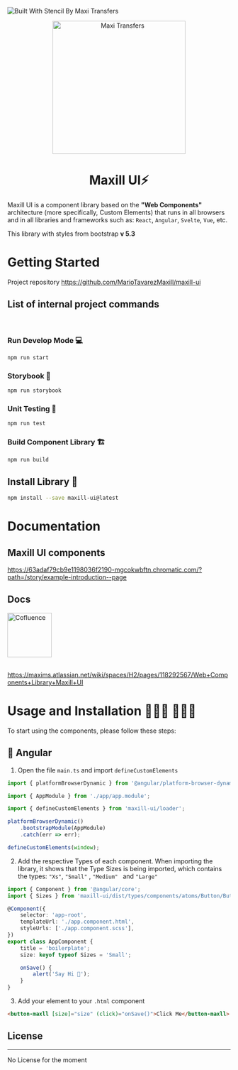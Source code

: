 ![Built With Stencil By Maxi Transfers](https://img.shields.io/badge/-Built%20With%20Stencil-16161d.svg?logo=data%3Aimage%2Fsvg%2Bxml%3Bbase64%2CPD94bWwgdmVyc2lvbj0iMS4wIiBlbmNvZGluZz0idXRmLTgiPz4KPCEtLSBHZW5lcmF0b3I6IEFkb2JlIElsbHVzdHJhdG9yIDE5LjIuMSwgU1ZHIEV4cG9ydCBQbHVnLUluIC4gU1ZHIFZlcnNpb246IDYuMDAgQnVpbGQgMCkgIC0tPgo8c3ZnIHZlcnNpb249IjEuMSIgaWQ9IkxheWVyXzEiIHhtbG5zPSJodHRwOi8vd3d3LnczLm9yZy8yMDAwL3N2ZyIgeG1sbnM6eGxpbms9Imh0dHA6Ly93d3cudzMub3JnLzE5OTkveGxpbmsiIHg9IjBweCIgeT0iMHB4IgoJIHZpZXdCb3g9IjAgMCA1MTIgNTEyIiBzdHlsZT0iZW5hYmxlLWJhY2tncm91bmQ6bmV3IDAgMCA1MTIgNTEyOyIgeG1sOnNwYWNlPSJwcmVzZXJ2ZSI%2BCjxzdHlsZSB0eXBlPSJ0ZXh0L2NzcyI%2BCgkuc3Qwe2ZpbGw6I0ZGRkZGRjt9Cjwvc3R5bGU%2BCjxwYXRoIGNsYXNzPSJzdDAiIGQ9Ik00MjQuNywzNzMuOWMwLDM3LjYtNTUuMSw2OC42LTkyLjcsNjguNkgxODAuNGMtMzcuOSwwLTkyLjctMzAuNy05Mi43LTY4LjZ2LTMuNmgzMzYuOVYzNzMuOXoiLz4KPHBhdGggY2xhc3M9InN0MCIgZD0iTTQyNC43LDI5Mi4xSDE4MC40Yy0zNy42LDAtOTIuNy0zMS05Mi43LTY4LjZ2LTMuNkgzMzJjMzcuNiwwLDkyLjcsMzEsOTIuNyw2OC42VjI5Mi4xeiIvPgo8cGF0aCBjbGFzcz0ic3QwIiBkPSJNNDI0LjcsMTQxLjdIODcuN3YtMy42YzAtMzcuNiw1NC44LTY4LjYsOTIuNy02OC42SDMzMmMzNy45LDAsOTIuNywzMC43LDkyLjcsNjguNlYxNDEuN3oiLz4KPC9zdmc%2BCg%3D%3D&colorA=16161d&style=flat-square)

<p align="center">
  <a href="https://www.npmjs.com/package/maxill-ui">
    <img src="https://maxillc.com/images/logo.png" alt="Maxi Transfers" width="300" />
  </a>
</p>

<h1 align="center">Maxill UI⚡️</h1>

Maxill UI is a component library based on the <strong>"Web Components"</strong> architecture (more specifically, Custom Elements) that runs in all browsers and in all libraries and frameworks such as: `React`, `Angular`, `Svelte`, `Vue`, etc.

This library with styles from bootstrap <strong>v 5.3</strong>

# Getting Started

Project repository
https://github.com/MarioTavarezMaxill/maxill-ui

## List of internal project commands

<br />

### Run Develop Mode 💻

```bash
npm run start
```

### Storybook 🎨

```bash
npm run storybook
```

### Unit Testing 🧪

```bash
npm run test
```

### Build Component Library 🏗️

```sh
npm run build
```

## Install Library 🚀

```sh
npm install --save maxill-ui@latest
```

# Documentation

## Maxill UI components

https://63adaf79cb9e1198036f2190-mgcokwbftn.chromatic.com/?path=/story/example-introduction--page

## Docs

<img src="https://wac-cdn.atlassian.com/dam/jcr:a22c9f02-b225-4e34-9f1d-e5ac0265e543/confluence_rgb_slate.png" alt="Cofluence" width="100" />
<br />
<br />

https://maxims.atlassian.net/wiki/spaces/H2/pages/118292567/Web+Components+Library+Maxill+UI

# Usage and Installation 🧑🏻‍💻 👩🏻‍💻

To start using the components, please follow these steps:

<h2>🎨  Angular</h2>

1. Open the file `main.ts` and import `defineCustomElements`

```ts
import { platformBrowserDynamic } from '@angular/platform-browser-dynamic';

import { AppModule } from './app/app.module';

import { defineCustomElements } from 'maxill-ui/loader';

platformBrowserDynamic()
	.bootstrapModule(AppModule)
	.catch(err => err);

defineCustomElements(window);
```

2. Add the respective Types of each component.
   When importing the library, it shows that the Type Sizes is being imported, which contains the types: `"Xs"`, `"Small"` , `"Medium" ` and `"Large"`

```ts
import { Component } from '@angular/core';
import { Sizes } from 'maxill-ui/dist/types/components/atoms/Button/Button.types';

@Component({
	selector: 'app-root',
	templateUrl: './app.component.html',
	styleUrls: ['./app.component.scss'],
})
export class AppComponent {
	title = 'boilerplate';
	size: keyof typeof Sizes = 'Small';

	onSave() {
		alert('Say Hi 👋');
	}
}
```

3. Add your element to your `.html` component

```html
<button-maxll [size]="size" (click)="onSave()">Click Me</button-maxll>
```

## License

<hr>

No License for the moment
